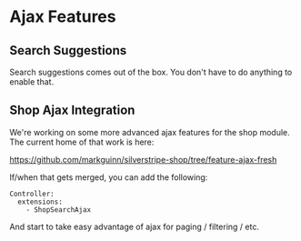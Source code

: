 Ajax Features
=============

## Search Suggestions

Search suggestions comes out of the box. You don't have to do anything to enable that.


## Shop Ajax Integration

We're working on some more advanced ajax features for the shop module. The
current home of that work is here:

<https://github.com/markguinn/silverstripe-shop/tree/feature-ajax-fresh>

If/when that gets merged, you can add the following:

```
Controller:
  extensions:
    - ShopSearchAjax
```

And start to take easy advantage of ajax for paging / filtering / etc.
